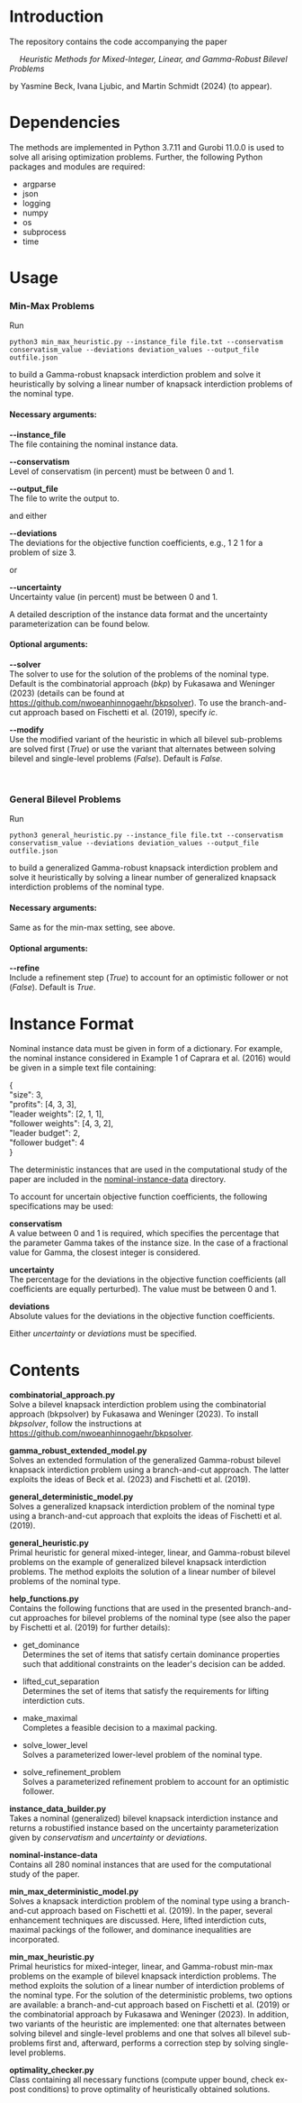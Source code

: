 # Introduction
The repository contains the code accompanying the paper

&emsp; _Heuristic Methods for Mixed-Integer, Linear, and Gamma-Robust Bilevel Problems_

by Yasmine Beck, Ivana Ljubic, and Martin Schmidt (2024)
(to appear).

# Dependencies
The methods are implemented in Python 3.7.11 and Gurobi 11.0.0 
is used to solve all arising optimization problems.
Further, the following Python packages and modules are required:

* argparse
* json
* logging
* numpy
* os
* subprocess
* time

# Usage
### Min-Max Problems
Run
    
`python3 min_max_heuristic.py --instance_file file.txt --conservatism conservatism_value --deviations deviation_values --output_file outfile.json`

to build a Gamma-robust knapsack interdiction problem and solve it heuristically by solving a linear number of knapsack interdiction problems of the nominal type.

#### Necessary arguments:
**--instance_file**  
The file containing the nominal instance data.

**--conservatism**  
Level of conservatism (in percent) must be between 0 and 1.

**--output_file**  
The file to write the output to.

and either  

**--deviations**  
The deviations for the objective function coefficients, e.g., 1 2 1 for a problem of size 3.

or  

**--uncertainty**  
Uncertainty value (in percent) must be between 0 and 1.  

A detailed description of the instance data format and the uncertainty parameterization can be found below.

#### Optional arguments:
**--solver**  
The solver to use for the solution of the problems of the nominal type. Default is the combinatorial approach (_bkp_) by Fukasawa and Weninger (2023) (details can be found at https://github.com/nwoeanhinnogaehr/bkpsolver). To use the branch-and-cut approach based on Fischetti et al. (2019), specify _ic_.

**--modify**  
Use the modified variant of the heuristic in which all bilevel sub-problems are solved first (_True_) or use the variant that alternates between solving bilevel and single-level problems (_False_). Default is _False_.

<br/>  

### General Bilevel Problems
Run
    
`python3 general_heuristic.py --instance_file file.txt --conservatism conservatism_value --deviations deviation_values --output_file outfile.json`

to build a generalized Gamma-robust knapsack interdiction problem and solve it heuristically by solving a linear number of generalized knapsack interdiction problems of the nominal type.

#### Necessary arguments:
Same as for the min-max setting, see above.

#### Optional arguments:
**--refine**  
Include a refinement step (_True_) to account for an optimistic follower or not (_False_). Default is _True_.

# Instance Format
Nominal instance data must be given in form of a dictionary.
For example, the nominal instance considered in Example 1 of
Caprara et al. (2016) would be given in a simple text file containing:

{  
"size": 3,  
"profits": [4, 3, 3],  
"leader weights": [2, 1, 1],  
"follower weights": [4, 3, 2],  
"leader budget": 2,  
"follower budget": 4  
}

The deterministic instances that are used in the computational study of the paper are included in the [nominal-instance-data](./nominal-instance-data) directory.

To account for uncertain objective function coefficients, the following specifications may be used:

**conservatism**  
A value between 0 and 1 is required, which specifies the percentage that the parameter Gamma takes of the instance size. In the case of a fractional value for Gamma, the closest integer is considered.

**uncertainty**  
The percentage for the deviations in the objective function coefficients (all coefficients are equally perturbed). The value must be between 0 and 1.

**deviations**  
Absolute values for the deviations in the objective function coefficients.

Either _uncertainty_ or _deviations_ must be specified.

# Contents
**combinatorial_approach.py**  
Solve a bilevel knapsack interdiction problem using the combinatorial approach (bkpsolver) by Fukasawa and Weninger (2023). To install _bkpsolver_, follow the instructions at https://github.com/nwoeanhinnogaehr/bkpsolver.

**gamma_robust_extended_model.py**  
Solves an extended formulation of the generalized Gamma-robust bilevel knapsack interdiction problem using a branch-and-cut approach. The latter exploits the ideas of Beck et al. (2023) and Fischetti et al. (2019).

**general_deterministic_model.py**  
Solves a generalized knapsack interdiction problem of the nominal type using a branch-and-cut approach that exploits the ideas of Fischetti et al. (2019).

**general_heuristic.py**  
Primal heuristic for general mixed-integer, linear, and Gamma-robust bilevel problems on the example of generalized bilevel knapsack interdiction problems. The method exploits the solution of a linear number of bilevel problems of the nominal type.

**help_functions.py**  
Contains the following functions that are used in the presented branch-and-cut approaches for bilevel problems of the nominal type (see also the paper by Fischetti et al. (2019) for further details):
* get_dominance  
Determines the set of items that satisfy certain dominance properties such that additional constraints on the leader's decision can be added.

* lifted_cut_separation  
Determines the set of items that satisfy the requirements for lifting interdiction cuts.

* make_maximal  
Completes a feasible decision to a maximal packing.

* solve_lower_level  
Solves a parameterized lower-level problem of the nominal type.

* solve_refinement_problem  
Solves a parameterized refinement problem to account for an optimistic follower.

**instance_data_builder.py**  
Takes a nominal (generalized) bilevel knapsack interdiction instance and returns a robustified instance based on the uncertainty parameterization given by _conservatism_ and _uncertainty_ or _deviations_.

**nominal-instance-data**  
Contains all 280 nominal instances that are used for the computational study of the paper.

**min_max_deterministic_model.py**  
Solves a knapsack interdiction problem of the nominal type using a branch-and-cut approach based on Fischetti et al. (2019). In the paper, several enhancement techniques are discussed. Here, lifted interdiction cuts, maximal packings of the follower, and dominance inequalities are incorporated.

**min_max_heuristic.py**  
Primal heuristics for mixed-integer, linear, and Gamma-robust min-max problems on the example of bilevel knapsack interdiction problems. The method exploits the solution of a linear number of interdiction problems of the nominal type. For the solution of the deterministic problems, two options are available: a branch-and-cut approach based on Fischetti et al. (2019) or the combinatorial approach by Fukasawa and Weninger (2023). In addition, two variants of the heuristic are implemented: one that alternates between solving bilevel and single-level problems and one that solves all bilevel sub-problems first and, afterward, performs a correction step by solving single-level problems.

**optimality_checker.py**  
Class containing all necessary functions (compute upper bound, check ex-post conditions) to prove optimality of heuristically obtained solutions.
